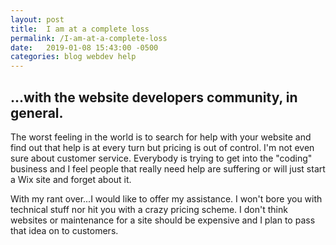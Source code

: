 ```yaml
---
layout: post
title:  I am at a complete loss
permalink: /I-am-at-a-complete-loss
date:   2019-01-08 15:43:00 -0500
categories: blog webdev help
---
```


## ...with the website developers community, in general. ##

The worst feeling in the world is to search for help with your website and find out that help is at every turn but pricing is out of control.  I'm not even sure about customer service.  Everybody is trying to get into the "coding" business and I feel people that really need help are suffering or will just start a Wix site and forget about it.

With my rant over...I would like to offer my assistance.  I won't bore you with technical stuff nor hit you with a crazy pricing scheme.  I don't think websites or maintenance for a site should be expensive and I plan to pass that idea on to customers.

